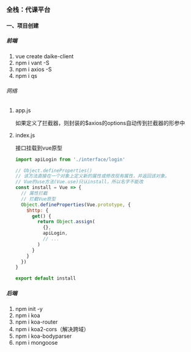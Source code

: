 ### 全栈：代课平台

#### 一、项目创建

##### 前端

1. vue create daike-client
2.  npm i vant -S  
3. npm i axios -S
4. npm i qs

###### 网络

1. app.js

   如果定义了拦截器，则封装的$axios的options自动传到拦截器的形参中

2. index.js

   接口挂载到vue原型

   ```js
   import apiLogin from './interface/login'
   
   // Object.defineProperties() 
   // 该方法直接在一个对象上定义新的属性或修改现有属性，并返回该对象。
   // Vue的use方法(Vue.use)只认install，所以名字不能改
   const install = Vue => {
     // 属性拦截
     // 拦截Vue原型
     Object.defineProperties(Vue.prototype, {
       $http: {
         get() {
           return Object.assign(
             {},
             apiLogin,
             // ...
           )
         }
       }
     })
   }
   
   export default install
   ```

   

##### 后端

1. npm init -y
2. npm i koa
3. npm i koa-router
4. npm i koa2-cors（解决跨域）
5. npm i koa-bodyparser
6. npm i mongoose
